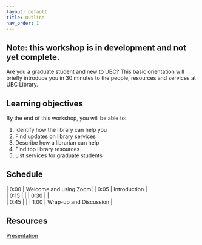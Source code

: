 ```yaml
---
layout: default
title: Outline
nav_order: 1
---
```


## Note: this workshop is in development and not yet complete.

Are you a graduate student and new to UBC? This basic orientation will briefly introduce you in 30 minutes to the people, resources and services at UBC Library.

## Learning objectives

By the end of this workshop, you will be able to:
1. Identify how the library can help you
2. Find updates on library services
3. Describe how a librarian can help
4. Find top library resources
5. List services for graduate students

## Schedule

| 0:00 | Welcome and using Zoom|
| 0:05 | Introduction |  
| 0:15 |  |
| 0:30 |  |   
| 0:45 |  |
| 1:00 | Wrap-up and Discussion |

## Resources
[Presentation](RHSC_GradStudOrientation_2021.pdf)
